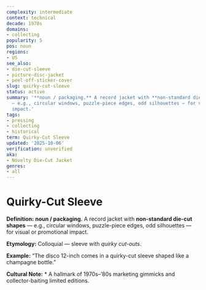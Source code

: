 ```yaml
---
complexity: intermediate
context: technical
decade: 1970s
domains:
- collecting
popularity: 5
pos: noun
regions:
- US
see_also:
- die-cut-sleeve
- picture-disc-jacket
- peel-off-sticker-cover
slug: quirky-cut-sleeve
status: active
summary: '**noun / packaging.** A record jacket with **non-standard die-cut shapes**
  — e.g., circular windows, puzzle-piece edges, odd silhouettes — for visual or promotional
  impact.'
tags:
- pressing
- collecting
- historical
term: Quirky-Cut Sleeve
updated: '2025-10-06'
verification: unverified
aka:
- Novelty Die-Cut Jacket
genres:
- all
---
```


# Quirky-Cut Sleeve

**Definition:** **noun / packaging.** A record jacket with **non-standard die-cut shapes** — e.g., circular windows, puzzle-piece edges, odd silhouettes — for visual or promotional impact.

**Etymology:** Colloquial — sleeve with *quirky cut-outs*.

**Example:** “The disco 12-inch comes in a quirky-cut sleeve shaped like a champagne bottle.”

**Cultural Note:** * A hallmark of 1970s–’80s marketing gimmicks and collector-baiting limited editions.

